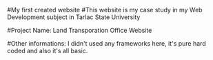 #My first created website
#This website is my case study in my Web Development subject in Tarlac State University

#Project Name: Land Transporation Office Website

#Other informations:
I didn't used any frameworks here, it's pure hard coded and also it's all basic.
